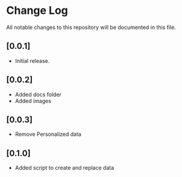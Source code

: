 # Change Log

All notable changes to this repository will be documented in this file.

## [0.0.1]

- Initial release.

## [0.0.2]

- Added docs folder
- Added images

## [0.0.3]

- Remove Personalized data

## [0.1.0]

- Added script to create and replace data
